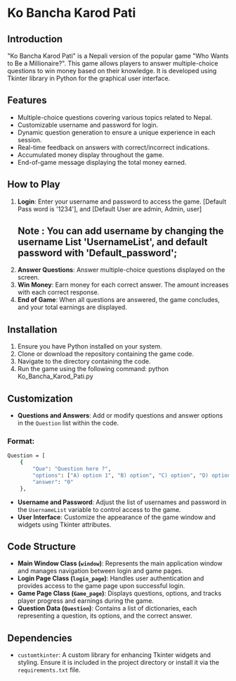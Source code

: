 # Ko Bancha Karod Pati

## Introduction

"Ko Bancha Karod Pati" is a Nepali version of the popular game "Who Wants to Be a Millionaire?". This game allows players to answer multiple-choice questions to win money based on their knowledge. It is developed using Tkinter library in Python for the graphical user interface.

## Features

- Multiple-choice questions covering various topics related to Nepal.
- Customizable username and password for login.
- Dynamic question generation to ensure a unique experience in each session.
- Real-time feedback on answers with correct/incorrect indications.
- Accumulated money display throughout the game.
- End-of-game message displaying the total money earned.

## How to Play

1. **Login**: Enter your username and password to access the game.  [Default Pass word is '1234'], and [Default User are admin, Admin, user]
   ## Note : You can add username by changing the username List 'UsernameList', and default password with 'Default_password';
3. **Answer Questions**: Answer multiple-choice questions displayed on the screen.
4. **Win Money**: Earn money for each correct answer. The amount increases with each correct response.
5. **End of Game**: When all questions are answered, the game concludes, and your total earnings are displayed.

## Installation

1. Ensure you have Python installed on your system.
2. Clone or download the repository containing the game code.
3. Navigate to the directory containing the code.
4. Run the game using the following command:
python Ko_Bancha_Karod_Pati.py

## Customization

- **Questions and Answers**: Add or modify questions and answer options in the `Question` list within the code.

### Format:
```bash
Question = [
    {
        "Que": "Question here ?",
        "options": ["A) option 1", "B) option", "C) option", "D) option"],
        "answer": "0"
    },
```



- **Username and Password**: Adjust the list of usernames and password in the `UsernameList` variable to control access to the game.
- **User Interface**: Customize the appearance of the game window and widgets using Tkinter attributes.

## Code Structure

- **Main Window Class (`window`)**: Represents the main application window and manages navigation between login and game pages.
- **Login Page Class (`login_page`)**: Handles user authentication and provides access to the game page upon successful login.
- **Game Page Class (`Game_page`)**: Displays questions, options, and tracks player progress and earnings during the game.
- **Question Data (`Question`)**: Contains a list of dictionaries, each representing a question, its options, and the correct answer.

## Dependencies

- `customtkinter`: A custom library for enhancing Tkinter widgets and styling. Ensure it is included in the project directory or install it via the `requirements.txt` file.


